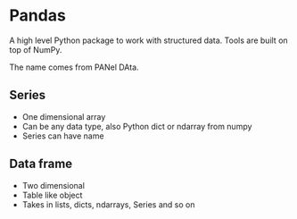 # Pandas
A high level Python package to work with structured data.
Tools are built on top of NumPy.

The name comes from PANel DAta.

## Series
* One dimensional array
* Can be any data type, also Python dict or ndarray from numpy 
* Series can have name

## Data frame
* Two dimensional
* Table like object
* Takes in lists, dicts, ndarrays, Series and so on
